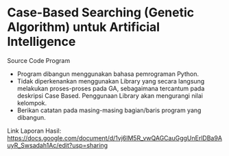# Case-Based Searching (Genetic Algorithm) untuk Artificial Intelligence
Source Code Program 
- Program dibangun menggunakan bahasa pemrograman Python.
- Tidak diperkenankan menggunakan Library yang secara langsung melakukan proses-proses pada GA, sebagaimana tercantum pada deskripsi Case Based. Penggunaan Library akan mengurangi nilai kelompok.
- Berikan catatan pada masing-masing bagian/baris program yang dibangun.

Link Laporan Hasil: https://docs.google.com/document/d/1vj6lM5R_vwQAGCauGggUnErlDBa9AuyR_Swsadah1Ac/edit?usp=sharing
